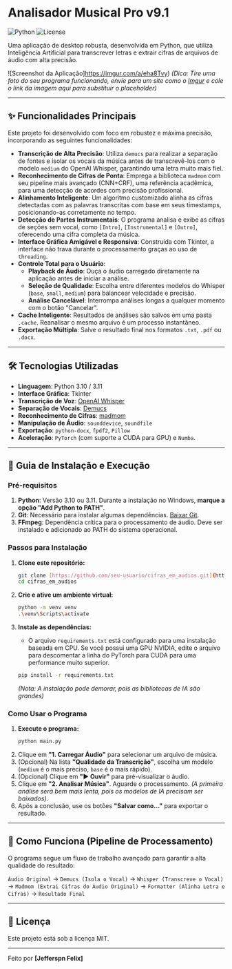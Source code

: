 # Analisador Musical Pro v9.1

![Python](https://img.shields.io/badge/Python-3.10%2B-blue.svg) ![License](https://img.shields.io/badge/License-MIT-green.svg)

Uma aplicação de desktop robusta, desenvolvida em Python, que utiliza Inteligência Artificial para transcrever letras e extrair cifras de arquivos de áudio com alta precisão.

![Screenshot da Aplicação]https://imgur.com/a/eha8Tvy)
*(Dica: Tire uma foto do seu programa funcionando, envie para um site como o [Imgur](https://imgur.com/upload) e cole o link da imagem aqui para substituir o placeholder)*

---

## ✨ Funcionalidades Principais

Este projeto foi desenvolvido com foco em robustez e máxima precisão, incorporando as seguintes funcionalidades:

* **Transcrição de Alta Precisão**: Utiliza `demucs` para realizar a separação de fontes e isolar os vocais da música antes de transcrevê-los com o modelo `medium` do OpenAI Whisper, garantindo uma letra muito mais fiel.
* **Reconhecimento de Cifras de Ponta**: Emprega a biblioteca `madmom` com seu pipeline mais avançado (CNN+CRF), uma referência acadêmica, para uma detecção de acordes com precisão profissional.
* **Alinhamento Inteligente**: Um algoritmo customizado alinha as cifras detectadas com as palavras transcritas com base em seus timestamps, posicionando-as corretamente no tempo.
* **Detecção de Partes Instrumentais**: O programa analisa e exibe as cifras de seções sem vocal, como `[Intro]`, `[Instrumental]` e `[Outro]`, oferecendo uma cifra completa da música.
* **Interface Gráfica Amigável e Responsiva**: Construída com Tkinter, a interface não trava durante o processamento graças ao uso de `threading`.
* **Controle Total para o Usuário**:
    * **Playback de Áudio**: Ouça o áudio carregado diretamente na aplicação antes de iniciar a análise.
    * **Seleção de Qualidade**: Escolha entre diferentes modelos do Whisper (`base`, `small`, `medium`) para balancear velocidade e precisão.
    * **Análise Cancelável**: Interrompa análises longas a qualquer momento com o botão "Cancelar".
* **Cache Inteligente**: Resultados de análises são salvos em uma pasta `.cache`. Reanalisar o mesmo arquivo é um processo instantâneo.
* **Exportação Múltipla**: Salve o resultado final nos formatos `.txt`, `.pdf` ou `.docx`.

---

## 🛠️ Tecnologias Utilizadas

* **Linguagem**: Python 3.10 / 3.11
* **Interface Gráfica**: Tkinter
* **Transcrição de Voz**: [OpenAI Whisper](https://github.com/openai/whisper)
* **Separação de Vocais**: [Demucs](https://github.com/facebookresearch/demucs)
* **Reconhecimento de Cifras**: [madmom](https://github.com/cpjku/madmom)
* **Manipulação de Áudio**: `sounddevice`, `soundfile`
* **Exportação**: `python-docx`, `fpdf2`, `Pillow`
* **Aceleração**: `PyTorch` (com suporte a CUDA para GPU) e `Numba`.

---

## 🚀 Guia de Instalação e Execução

### Pré-requisitos
1.  **Python**: Versão 3.10 ou 3.11. Durante a instalação no Windows, **marque a opção "Add Python to PATH"**.
2.  **Git**: Necessário para instalar algumas dependências. [Baixar Git](https://git-scm.com/downloads).
3.  **FFmpeg**: Dependência crítica para o processamento de áudio. Deve ser instalado e adicionado ao PATH do sistema operacional.

### Passos para Instalação
1.  **Clone este repositório:**
    ```bash
    git clone [https://github.com/seu-usuario/cifras_em_audios.git](https://github.com/seu-usuario/cifras_em_audios.git)
    cd cifras_em_audios
    ```

2.  **Crie e ative um ambiente virtual:**
    ```bash
    python -m venv venv
    .\venv\Scripts\activate
    ```

3.  **Instale as dependências:**
    * O arquivo `requirements.txt` está configurado para uma instalação baseada em CPU. Se você possui uma GPU NVIDIA, edite o arquivo para descomentar a linha do PyTorch para CUDA para uma performance muito superior.
    ```bash
    pip install -r requirements.txt
    ```
    *(Nota: A instalação pode demorar, pois as bibliotecas de IA são grandes)*

### Como Usar o Programa
1.  **Execute o programa:**
    ```bash
    python main.py
    ```
2.  Clique em **"1. Carregar Áudio"** para selecionar um arquivo de música.
3.  (Opcional) Na lista **"Qualidade da Transcrição"**, escolha um modelo (`medium` é o mais preciso, `base` é o mais rápido).
4.  (Opcional) Clique em **"▶️ Ouvir"** para pré-visualizar o áudio.
5.  Clique em **"2. Analisar Música"**. Aguarde o processamento.
    *(A primeira análise será bem mais lenta, pois os modelos de IA precisam ser baixados).*
6.  Após a conclusão, use os botões **"Salvar como..."** para exportar o resultado.

---

## 🔧 Como Funciona (Pipeline de Processamento)

O programa segue um fluxo de trabalho avançado para garantir a alta qualidade do resultado:

`Áudio Original` → `Demucs (Isola o Vocal)` → `Whisper (Transcreve o Vocal)` → `Madmom (Extrai Cifras do Áudio Original)` → `Formatter (Alinha Letra e Cifras)` → `Resultado Final`

---

## 📝 Licença

Este projeto está sob a licença MIT.

---

Feito por **[Jefferspn Felix]**
